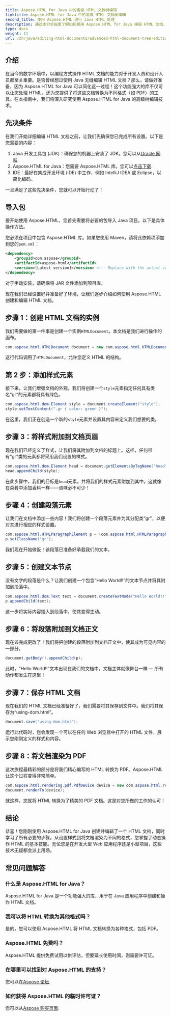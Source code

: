 ```yaml
---
title: Aspose.HTML for Java 中的高级 HTML 文档树编辑
linktitle: Aspose.HTML for Java 中的高级 HTML 文档树编辑
second_title: 使用 Aspose.HTML 进行 Java HTML 处理
description: 通过本分步指南了解如何使用 Aspose.HTML for Java 编辑 HTML 文档，包括创建样式、段落和转换为 PDF。
type: docs
weight: 11
url: /zh/java/editing-html-documents/advanced-html-document-tree-editing/
---
```

## 介绍

在当今的数字环境中，以编程方式操作 HTML 文档的能力对于开发人员和设计人员都至关重要。是否曾经想过使用 Java 无缝编辑 HTML 文档？那么，请做好准备，因为 Aspose.HTML for Java 可以简化这一过程！这个功能强大的库不仅可以让您处理 HTML，还为您提供了将这些文档转换为不同格式（如 PDF）的工具。在本指南中，我们将深入研究使用 Aspose.HTML for Java 的高级树编辑技术。

## 先决条件

在我们开始详细编辑 HTML 文档之前，让我们先确保您已完成所有设置。以下是您需要的内容：
1.  Java 开发工具包 (JDK)：确保您的机器上安装了 JDK。您可以从[Oracle 网站](https://www.oracle.com/java/technologies/javase-jdk11-downloads.html).
2. Aspose.HTML for Java：您需要 Aspose.HTML 库。您可以[点击下载](https://releases.aspose.com/html/java/).
3. IDE：最好在集成开发环境 (IDE) 中工作，例如 IntelliJ IDEA 或 Eclipse，以简化编码。

一旦满足了这些先决条件，您就可以开始行动了！

## 导入包
要开始使用 Aspose.HTML，您首先需要将必要的包导入 Java 项目。以下是具体操作方法。

您必须在项目中包含 Aspose.HTML 库。如果您使用 Maven，请将此依赖项添加到您的`pom.xml`：

```xml
<dependency>
    <groupId>com.aspose</groupId>
    <artifactId>aspose-html</artifactId>
    <version>[Latest version]</version> <!-- Replace with the actual version -->
</dependency>
```

对于手动安装，请确保将 JAR 文件添加到项目库。

现在我们已经设置好并准备好了环境，让我们逐步介绍如何使用 Aspose.HTML 创建和编辑 HTML 文档。

## 步骤 1：创建 HTML 文档的实例

我们需要做的第一件事是创建一个实例`HTMLDocument`。本文档是我们进行操作的画布。

```java
com.aspose.html.HTMLDocument document = new com.aspose.html.HTMLDocument();
```

这行代码调用了`HTMLDocument`，允许您定义 HTML 的结构。

## 第 2 步：添加样式元素

接下来，让我们增强文档的外观。我们将创建一个`style`元素指定任何具有类名“gr”的元素都将具有绿色。

```java
com.aspose.html.dom.Element style = document.createElement("style");
style.setTextContent(".gr { color: green }");
```

在这里，我们正在创造一个新的`style`元素并设置其内容来定义我们想要的类。

## 步骤 3：将样式附加到文档页眉

现在我们已经定义了样式，让我们将其附加到文档的标题上。这样，任何带有“gr”类的元素都将采用我们设置的样式。

```java
com.aspose.html.dom.Element head = document.getElementsByTagName("head").get_Item(0);
head.appendChild(style);
```

在此步骤中，我们的目标是`head`元素，并将我们的样式元素附加到其中。这就像在菜肴中添加香料一样——调味必不可少！

## 步骤 4：创建段落元素

让我们在文档中添加一些内容！我们将创建一个段落元素并为其分配类“gr”，以便对其进行相应的样式设置。

```java
com.aspose.html.HTMLParagraphElement p = (com.aspose.html.HTMLParagraphElement) document.createElement("p");
p.setClassName("gr");
```

我们现在开始做饭！该段落已准备好承载我们的文本。

## 步骤 5：创建文本节点

没有文字的段落是什么？让我们创建一个包含“Hello World!!”的文本节点并将其附加到段落中。

```java
com.aspose.html.dom.Text text = document.createTextNode("Hello World!!");
p.appendChild(text);
```

这一步将实际内容插入到段落中，使其变得生动。

## 步骤 6：将段落附加到文档正文

现在该完成更改了！我们将把创建的段落附加到文档正文中，使其成为可见内容的一部分。

```java
document.getBody().appendChild(p);
```

此时，“Hello World!!”文本出现在我们的文档中。文档主体就像舞台一样 — 所有动作都发生在这里！

## 步骤 7：保存 HTML 文档

现在我们的 HTML 文档已经准备好了，我们需要将其保存到文件中。我们将其保存为“using-dom.html”。

```java
document.save("using-dom.html");
```

运行此代码时，您会发现一个可以在任何 Web 浏览器中打开的 HTML 文件，展示您刚刚定义的样式和内容。

## 步骤 8：将文档渲染为 PDF

这次旅程最精彩的部分是将我们精心编写的 HTML 转换为 PDF。Aspose.HTML 让这个过程变得非常简单。

```java
com.aspose.html.rendering.pdf.PdfDevice device = new com.aspose.html.rendering.pdf.PdfDevice("using-dom.pdf");
document.renderTo(device);
```

就这样，您就将 HTML 转换为了精美的 PDF 文档。这是对您所做的工作的认可！

## 结论
恭喜！您刚刚使用 Aspose.HTML for Java 创建并编辑了一个 HTML 文档，同时学习了所有必要的步骤。从设置样式到将文档渲染为不同的格式，您掌握了动态操作 HTML 的基本技能。无论您是在开发大型 Web 应用程序还是小型项目，这些技术无疑都会派上用场。


## 常见问题解答

### 什么是 Aspose.HTML for Java？
Aspose.HTML for Java 是一个功能强大的库，用于在 Java 应用程序中创建和操作 HTML 文档。
### 我可以将 HTML 转换为其他格式吗？
是的，您可以使用 Aspose.HTML 将 HTML 文档转换为各种格式，包括 PDF。
### Aspose.HTML 免费吗？
Aspose.HTML 提供免费试用以供评估，但要延长使用时间，则需要许可证。
### 在哪里可以找到对 Aspose.HTML 的支持？
您可以在[Aspose 论坛](https://forum.aspose.com/c/html/29).
### 如何获得 Aspose.HTML 的临时许可证？
您可以从[Aspose 购买页面](https://purchase.aspose.com/temporary-license/).